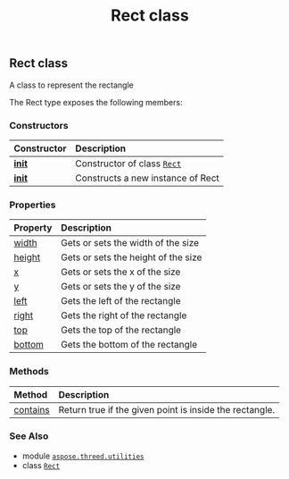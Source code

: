 ﻿---
title: Rect class
second_title: Aspose.3D for Python via .NET API References
description: 
type: docs
weight: 130
url: /aspose.threed.utilities/rect/
is_root: false
---

## Rect class

A class to represent the rectangle



The Rect type exposes the following members:

### Constructors
| Constructor | Description |
| :- | :- |
| [__init__](/3d/python-net/aspose.threed.utilities/rect/__init__/#int-int-int-int) | Constructor of class [`Rect`](/3d/python-net/aspose.threed.utilities/rect) |
| [__init__](/3d/python-net/aspose.threed.utilities/rect/__init__/#) | Constructs a new instance of Rect |


### Properties
| Property | Description |
| :- | :- |
| [width](/3d/python-net/aspose.threed.utilities/rect/width) | Gets or sets the width of the size |
| [height](/3d/python-net/aspose.threed.utilities/rect/height) | Gets or sets the height of the size |
| [x](/3d/python-net/aspose.threed.utilities/rect/x) | Gets or sets the x of the size |
| [y](/3d/python-net/aspose.threed.utilities/rect/y) | Gets or sets the y of the size |
| [left](/3d/python-net/aspose.threed.utilities/rect/left) | Gets the left of the rectangle |
| [right](/3d/python-net/aspose.threed.utilities/rect/right) | Gets the right of the rectangle |
| [top](/3d/python-net/aspose.threed.utilities/rect/top) | Gets the top of the rectangle |
| [bottom](/3d/python-net/aspose.threed.utilities/rect/bottom) | Gets the bottom of the rectangle |


### Methods
| Method | Description |
| :- | :- |
| [contains](/3d/python-net/aspose.threed.utilities/rect/contains/#int-int) | Return true if the given point is inside the rectangle. |



### See Also
* module [`aspose.threed.utilities`](..)
* class [`Rect`](/3d/python-net/aspose.threed.utilities/rect)
